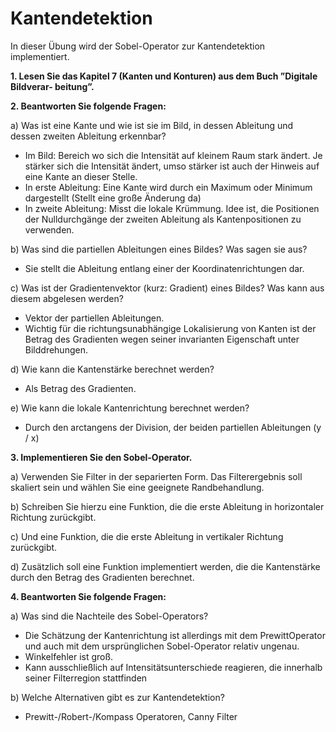 # Kantendetektion

In dieser Übung wird der Sobel-Operator zur Kantendetektion implementiert.

**1. Lesen Sie das Kapitel 7 (Kanten und Konturen) aus dem Buch ”Digitale Bildverar- beitung”.**

**2. Beantworten Sie folgende Fragen:**

a) Was ist eine Kante und wie ist sie im Bild, in dessen Ableitung und dessen zweiten Ableitung erkennbar?
- Im Bild: Bereich wo sich die Intensität auf kleinem Raum stark ändert. Je stärker sich die Intensität ändert, umso stärker
ist auch der Hinweis auf eine Kante an dieser Stelle.
- In erste Ableitung: Eine Kante wird durch ein Maximum oder Minimum dargestellt (Stellt eine große Änderung da)
- In zweite Ableitung: Misst die lokale Krümmung. Idee ist, die Positionen der Nulldurchgänge der zweiten Ableitung als Kantenpositionen
zu verwenden.

b) Was sind die partiellen Ableitungen eines Bildes? Was sagen sie aus?
- Sie stellt die Ableitung entlang einer der Koordinatenrichtungen dar.

c) Was ist der Gradientenvektor (kurz: Gradient) eines Bildes? Was kann aus
diesem abgelesen werden?
- Vektor der partiellen Ableitungen.
- Wichtig für die richtungsunabhängige Lokalisierung von Kanten ist der Betrag des Gradienten wegen seiner invarianten Eigenschaft 
unter Bilddrehungen.

d) Wie kann die Kantenstärke berechnet werden?
- Als Betrag des Gradienten.

e) Wie kann die lokale Kantenrichtung berechnet werden?
- Durch den arctangens der Division, der beiden partiellen Ableitungen (y / x) 

**3. Implementieren Sie den Sobel-Operator.**

a) Verwenden Sie Filter in der separierten Form. Das Filterergebnis soll skaliert sein und wählen Sie eine geeignete Randbehandlung.

b) Schreiben Sie hierzu eine Funktion, die die erste Ableitung in horizontaler Richtung zurückgibt.

c) Und eine Funktion, die die erste Ableitung in vertikaler Richtung zurückgibt.

d) Zusätzlich soll eine Funktion implementiert werden, die die Kantenstärke durch den Betrag des Gradienten berechnet.

**4. Beantworten Sie folgende Fragen:**

a) Was sind die Nachteile des Sobel-Operators?
- Die Schätzung der Kantenrichtung ist allerdings mit dem PrewittOperator und auch mit dem ursprünglichen Sobel-Operator relativ ungenau.
- Winkelfehler ist groß.
- Kann ausschließlich auf Intensitätsunterschiede reagieren, die innerhalb seiner Filterregion stattfinden

b) Welche Alternativen gibt es zur Kantendetektion?
- Prewitt-/Robert-/Kompass Operatoren, Canny Filter 